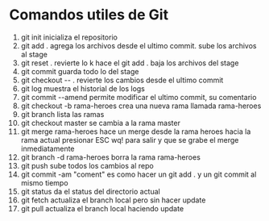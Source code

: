 # Comandos utiles de Git

1. git init			inicializa el repositorio
2. git add .			agrega los archivos desde el ultimo commit.  sube los archivos al stage
3. git reset .			revierte lo k hace el git add .  baja los archivos del stage
4. git commit			guarda todo lo del stage
5. git checkout -- .		revierte los cambios desde el ultimo commit
6. git log			muestra el historial de los logs
7. git commit --amend		permite modificar el ultimo commit, su comentario
8. git checkout -b rama-heroes	crea una nueva rama llamada rama-heroes
9. git branch			lista las ramas
10. git checkout master		se cambia a la rama master
11. git merge rama-heroes	hace un merge desde la rama heroes hacia la rama actual
				presionar ESC wq!  para salir y que se grabe el merge inmediatamente
12. git branch -d rama-heroes	borra la rama rama-heroes
13. git push			sube todos los cambios al repo
14. git commit -am "coment"	es como hacer un git add . y un git commit al mismo tiempo
15. git status			da el status del directorio actual 
16. git fetch			actualiza el branch local pero sin hacer update
17. git pull			actualiza el branch local haciendo update

